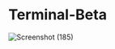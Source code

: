 # Terminal-Beta
![Screenshot (185)](https://user-images.githubusercontent.com/85273777/142748983-7966ebea-da04-4ea6-bc96-2c499767bd49.png)
